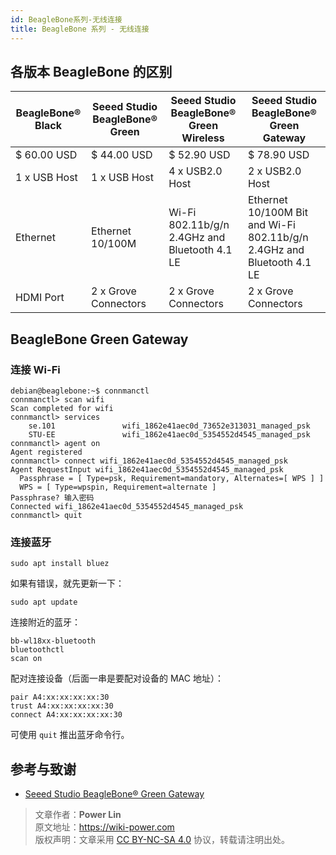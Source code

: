 ```yaml
---
id: BeagleBone系列-无线连接
title: BeagleBone 系列 - 无线连接
---
```


## 各版本 BeagleBone 的区别

| BeagleBone® Black | Seeed Studio BeagleBone® Green | Seeed Studio BeagleBone® Green Wireless       | Seeed Studio BeagleBone® Green Gateway                                 |
| ----------------- | ------------------------------ | --------------------------------------------- | ---------------------------------------------------------------------- |
| $ 60.00 USD       | $ 44.00 USD                    | $ 52.90 USD                                   | $ 78.90 USD                                                            |
| 1 x USB Host      | 1 x USB Host                   | 4 x USB2.0 Host                               | 2 x USB2.0 Host                                                        |
| Ethernet          | Ethernet 10/100M               | Wi-Fi 802.11b/g/n 2.4GHz and Bluetooth 4.1 LE | Ethernet 10/100M Bit and Wi-Fi 802.11b/g/n 2.4GHz and Bluetooth 4.1 LE |
| HDMI Port         | 2 x Grove Connectors           | 2 x Grove Connectors                          | 2 x Grove Connectors                                                   |

## BeagleBone Green Gateway

### 连接 Wi-Fi

```shell
debian@beaglebone:~$ connmanctl
connmanctl> scan wifi
Scan completed for wifi
connmanctl> services
    se.101               wifi_1862e41aec0d_73652e313031_managed_psk
    STU-EE               wifi_1862e41aec0d_5354552d4545_managed_psk
connmanctl> agent on
Agent registered
connmanctl> connect wifi_1862e41aec0d_5354552d4545_managed_psk
Agent RequestInput wifi_1862e41aec0d_5354552d4545_managed_psk
  Passphrase = [ Type=psk, Requirement=mandatory, Alternates=[ WPS ] ]
  WPS = [ Type=wpspin, Requirement=alternate ]
Passphrase? 输入密码
Connected wifi_1862e41aec0d_5354552d4545_managed_psk
connmanctl> quit
```

### 连接蓝牙

```shell
sudo apt install bluez
```

如果有错误，就先更新一下：

```shell
sudo apt update
```

连接附近的蓝牙：

```shell
bb-wl18xx-bluetooth
bluetoothctl
scan on
```

配对连接设备（后面一串是要配对设备的 MAC 地址）：

```shell
pair A4:xx:xx:xx:xx:30
trust A4:xx:xx:xx:xx:30
connect A4:xx:xx:xx:xx:30
```

可使用 `quit` 推出蓝牙命令行。

## 参考与致谢

- [Seeed Studio BeagleBone® Green Gateway](https://wiki.seeedstudio.com/BeagleBone-Green-Gateway/)

> 文章作者：**Power Lin**  
> 原文地址：<https://wiki-power.com>  
> 版权声明：文章采用 [CC BY-NC-SA 4.0](https://creativecommons.org/licenses/by/4.0/deed.zh) 协议，转载请注明出处。

